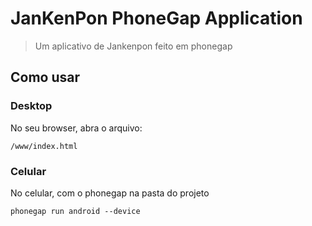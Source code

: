 # JanKenPon PhoneGap Application

> Um aplicativo de Jankenpon feito em phonegap

## Como usar

### Desktop

No seu  browser, abra o arquivo:

    /www/index.html

### Celular

No celular, com o phonegap na pasta do projeto

    phonegap run android --device
